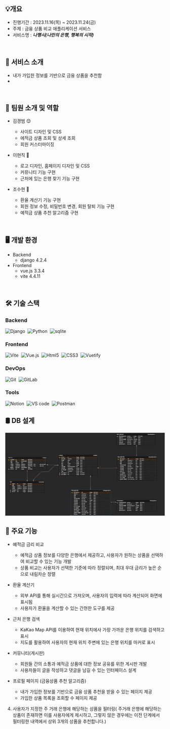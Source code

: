 ## 💡개요

- 진행기간 : 2023.11.16(목) ~ 2023.11.24(금)
- 주제 : 금융 상품 비교 애플리케이션 서비스
- 서비스명 : ***나행시(나만의 은행, 행복의 시작)***
<br>

## 📝 서비스 소개
- 내가 가입한 정보를 기반으로 금융 상품을 추천함
- 
<br>

## 👨 팀원 소개 및 역할

- 김경범 😊
  - 사이트 디자인 및 CSS
  - 에적금 상품 조회 및 상세 조회
  - 회원 커스터마이징

- 이현직 🙂
  - 로고 디자인, 홈페이지 디자인 및 CSS
  - 커뮤니티 기능 구현
  - 근처에 있는 은행 찾기 기능 구현

- 조수현 🤗
  - 환율 계산기 기능 구현
  - 회원 정보 수정, 비밀번호 변경, 회원 탈퇴 기능 구현
  - 예적금 상품 추천 알고리즘 구현
<br>


## 🖥️ 개발 환경

- Backend
  - django 4.2.4
- Frontend
  - vue.js 3.3.4
  - vite 4.4.11
<br>


## 🛠️ 기술 스택

### Backend
![Django](https://img.shields.io/badge/Django-092E20.svg?style=for-the-badge&logo=django&logoColor=white)&nbsp;
![Python](https://img.shields.io/badge/Python-3776AB.svg?style=for-the-badge&logo=python&logoColor=white)&nbsp;
![sqlite](https://img.shields.io/badge/SQLite-003B57?style=for-the-badge&logo=nodedotjs&logoColor=white)&nbsp;


### Frontend
![Vite](https://img.shields.io/badge/vite-646CFF?style=for-the-badge&logo=vite&logoColor=white)&nbsp;
![Vue.js](https://img.shields.io/badge/vue.js-4FC08D?style=for-the-badge&logo=vuedotjs&logoColor=white)&nbsp;
![Html5](https://img.shields.io/badge/html5-%23E34F26.svg?style=for-the-badge&logo=html5&logoColor=white)&nbsp;
![CSS3](https://img.shields.io/badge/css3-%231572B6.svg?style=for-the-badge&logo=css3&logoColor=white)&nbsp;
![Vuetify](https://img.shields.io/badge/Vuetify-1867C0?style=for-the-badge&logo=vuetify&logoColor=white)&nbsp;


### DevOps
![Git](https://img.shields.io/badge/Git-F05032?style=for-the-badge&logo=git&logoColor=white)&nbsp;
![GitLab](https://img.shields.io/badge/GitLab-FC6D26?style=for-the-badge&logo=gitlab&logoColor=white)&nbsp;


### Tools
![Notion](https://img.shields.io/badge/Notion-000000?style=for-the-badge&logo=Notion&logoColor=white)&nbsp;
![VS code](https://img.shields.io/badge/Visual%20Studio%20Code-007ACC?style=for-the-badge&logo=visualstudiocode&logoColor=white)&nbsp;
![Postman](https://img.shields.io/badge/Postman-FF6C37?style=for-the-badge&logo=postman&logoColor=white)&nbsp;
<br>


## 🛢️ DB 설계
![Alt text](image.png)
<br>


## 💪 주요 기능

- 예적금 금리 비교
  - 예적금 상품 정보를 다양한 은행에서 제공하고, 사용자가 원하는 상품을 선택하여 비교할 수 있는 기능 개발
  - 상품 비교는 사용자가 선택한 기준에 따라 정렬되며, 최대 우대 금리가 높은 순으로 내림차순 정렬


- 환율 계산기
  - 외부 API를 통해 실시간으로 가져오며, 사용자의 입력에 따라 계산되어 화면에 표시됨
  - 사용자가 환율을 계산할 수 있는 간쳔한 도구를 제공


- 근처 은행 검색
  - KaKao Map API를 이용하여 현재 위치에사 가장 가까운 은행 위치를 검색하고 표시
  - 지도를 활용하여 사용자의 현재 위치 주변에 있는 은행 위치를 마커로 표시


- 커뮤니티(게시판)
  - 회원들 간의 소통과 예적금 상품에 대한 정보 공유를 위한 게시판 개발
  - 사용자들이 글을 작성하고 댓글을 남길 수 있는 인터페이스 설계


- 프로필 페이지 (금융상품 추천 알고리즘)
  - 내가 가입한 정보를 기반으로 금융 상품 추천을 받을 수 있는 페이지 제공
  - 가입한 상품 목록을 조회할 수 페이지 제공


4. 사용자가 지정한 주 거래 은행에 해당하는 상품을 필터링( 주거래 은행에 해당하는 상품이 존재하면 이를 사용자에게 제시하고, 그렇지 않은 경우에는 이전 단계에서 필터링한 내역에서 상위 3개의 상품을 추천합니다.)


